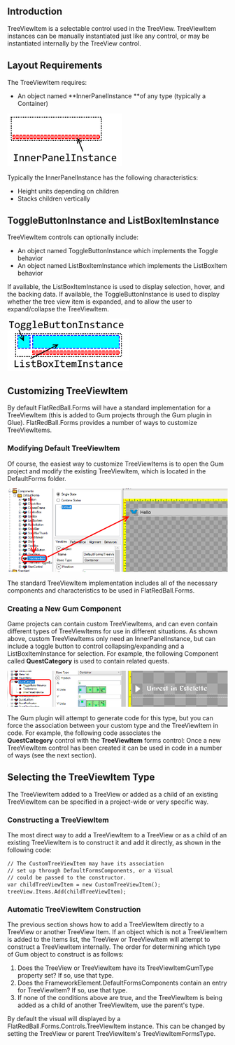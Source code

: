 ## Introduction

TreeViewItem is a selectable control used in the TreeView. TreeViewItem instances can be manually instantiated just like any control, or may be instantiated internally by the TreeView control.

## Layout Requirements

The TreeViewItem requires:

-   An object named **InnerPanelInstance **of any type (typically a Container)

![](/media/2018-07-img_5b54f169e076a.png)

Typically the InnerPanelInstance has the following characteristics:

-   Height units depending on children
-   Stacks children vertically

## ToggleButtonInstance and ListBoxItemInstance

TreeViewItem controls can optionally include:

-   An object named ToggleButtonInstance which implements the Toggle behavior
-   An object named ListBoxItemInstance which implements the ListBoxItem behavior

If available, the ListBoxItemInstance is used to display selection, hover, and the backing data. If available, the ToggleButtonInstance is used to display whether the tree view item is expanded, and to allow the user to expand/collapse the TreeViewItem.

![](/media/2018-07-img_5b57f6fc53610.png)

## Customizing TreeViewItem

By default FlatRedBall.Forms will have a standard implementation for a TreeViewItem (this is added to Gum projects through the Gum plugin in Glue). FlatRedBall.Forms provides a number of ways to customize TreeViewItems.

### Modifying Default TreeViewItem

Of course, the easiest way to customize TreeViewItems is to open the Gum project and modify the existing TreeViewItem, which is located in the DefaultForms folder.

![](/media/2018-09-img_5ba6b9e189dcb.png)

The standard TreeViewItem implementation includes all of the necessary components and characteristics to be used in FlatRedBall.Forms.

### Creating a New Gum Component

Game projects can contain custom TreeViewItems, and can even contain different types of TreeViewItems for use in different situations. As shown above, custom TreeViewItems only need an InnerPanelInstance, but can include a toggle button to control collapsing/expanding and a ListBoxItemInstance for selection. For example, the following Component called **QuestCategory** is used to contain related quests.

![](/media/2018-09-img_5ba6bdbb007fc.png)

The Gum plugin will attempt to generate code for this type, but you can force the association between your custom type and the TreeViewItem in code. For example, the following code associates the **QuestCategory** control with the **TreeViewItem** forms control: Once a new TreeViewItem control has been created it can be used in code in a number of ways (see the next section).

## Selecting the TreeViewItem Type

The TreeViewItem added to a TreeView or added as a child of an existing TreeViewItem can be specified in a project-wide or very specific way.

### Constructing a TreeViewItem

The most direct way to add a TreeViewItem to a TreeView or as a child of an existing TreeViewItem is to construct it and add it directly, as shown in the following code:

``` lang:c#
// The CustomTreeViewItem may have its association
// set up through DefaultFormsComponents, or a Visual
// could be passed to the constructor.
var childTreeViewItem = new CustomTreeViewItem(); 
treeView.Items.Add(childTreeViewItem);
```

### Automatic TreeViewItem Construction

The previous section shows how to add a TreeViewItem directly to a TreeView or another TreeView Item. If an object which is not a TreeViewItem is added to the Items list, the TreeView or TreeViewItem will attempt to construct a TreeViewItem internally. The order for determining which type of Gum object to construct is as follows:

1.  Does the TreeView or TreeViewItem have its TreeViewItemGumType property set? If so, use that type.
2.  Does the FrameworkElement.DefaultFormsComponents contain an entry for TreeViewItem? If so, use that type.
3.  If none of the conditions above are true, and the TreeViewItem is being added as a child of another TreeViewItem, use the parent's type.

By default the visual will displayed by a FlatRedBall.Forms.Controls.TreeViewItem instance. This can be changed by setting the TreeView or parent TreeViewItem's TreeViewItemFormsType.
